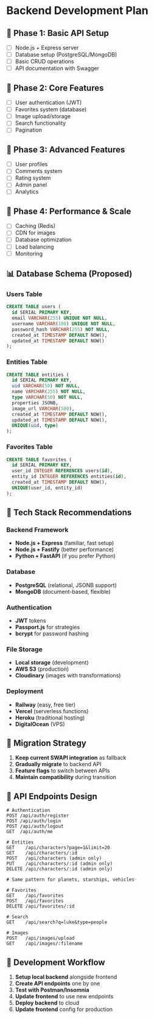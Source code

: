 # Backend Development Plan

## 🎯 Phase 1: Basic API Setup
- [ ] Node.js + Express server
- [ ] Database setup (PostgreSQL/MongoDB)
- [ ] Basic CRUD operations
- [ ] API documentation with Swagger

## 🎯 Phase 2: Core Features
- [ ] User authentication (JWT)
- [ ] Favorites system (database)
- [ ] Image upload/storage
- [ ] Search functionality
- [ ] Pagination

## 🎯 Phase 3: Advanced Features
- [ ] User profiles
- [ ] Comments system
- [ ] Rating system
- [ ] Admin panel
- [ ] Analytics

## 🎯 Phase 4: Performance & Scale
- [ ] Caching (Redis)
- [ ] CDN for images
- [ ] Database optimization
- [ ] Load balancing
- [ ] Monitoring

## 📊 Database Schema (Proposed)

### Users Table
```sql
CREATE TABLE users (
  id SERIAL PRIMARY KEY,
  email VARCHAR(255) UNIQUE NOT NULL,
  username VARCHAR(100) UNIQUE NOT NULL,
  password_hash VARCHAR(255) NOT NULL,
  created_at TIMESTAMP DEFAULT NOW(),
  updated_at TIMESTAMP DEFAULT NOW()
);
```

### Entities Table
```sql
CREATE TABLE entities (
  id SERIAL PRIMARY KEY,
  uid VARCHAR(50) NOT NULL,
  name VARCHAR(255) NOT NULL,
  type VARCHAR(50) NOT NULL,
  properties JSONB,
  image_url VARCHAR(500),
  created_at TIMESTAMP DEFAULT NOW(),
  updated_at TIMESTAMP DEFAULT NOW(),
  UNIQUE(uid, type)
);
```

### Favorites Table
```sql
CREATE TABLE favorites (
  id SERIAL PRIMARY KEY,
  user_id INTEGER REFERENCES users(id),
  entity_id INTEGER REFERENCES entities(id),
  created_at TIMESTAMP DEFAULT NOW(),
  UNIQUE(user_id, entity_id)
);
```

## 🔧 Tech Stack Recommendations

### Backend Framework
- **Node.js + Express** (familiar, fast setup)
- **Node.js + Fastify** (better performance)
- **Python + FastAPI** (if you prefer Python)

### Database
- **PostgreSQL** (relational, JSONB support)
- **MongoDB** (document-based, flexible)

### Authentication
- **JWT** tokens
- **Passport.js** for strategies
- **bcrypt** for password hashing

### File Storage
- **Local storage** (development)
- **AWS S3** (production)
- **Cloudinary** (images with transformations)

### Deployment
- **Railway** (easy, free tier)
- **Vercel** (serverless functions)
- **Heroku** (traditional hosting)
- **DigitalOcean** (VPS)

## 🚀 Migration Strategy

1. **Keep current SWAPI integration** as fallback
2. **Gradually migrate** to backend API
3. **Feature flags** to switch between APIs
4. **Maintain compatibility** during transition

## 📝 API Endpoints Design

```
# Authentication
POST /api/auth/register
POST /api/auth/login
POST /api/auth/logout
GET  /api/auth/me

# Entities
GET    /api/characters?page=1&limit=20
GET    /api/characters/:id
POST   /api/characters (admin only)
PUT    /api/characters/:id (admin only)
DELETE /api/characters/:id (admin only)

# Same pattern for planets, starships, vehicles

# Favorites
GET    /api/favorites
POST   /api/favorites
DELETE /api/favorites/:id

# Search
GET    /api/search?q=luke&type=people

# Images
POST   /api/images/upload
GET    /api/images/:filename
```

## 🔄 Development Workflow

1. **Setup local backend** alongside frontend
2. **Create API endpoints** one by one
3. **Test with Postman/Insomnia**
4. **Update frontend** to use new endpoints
5. **Deploy backend** to cloud
6. **Update frontend** config for production
